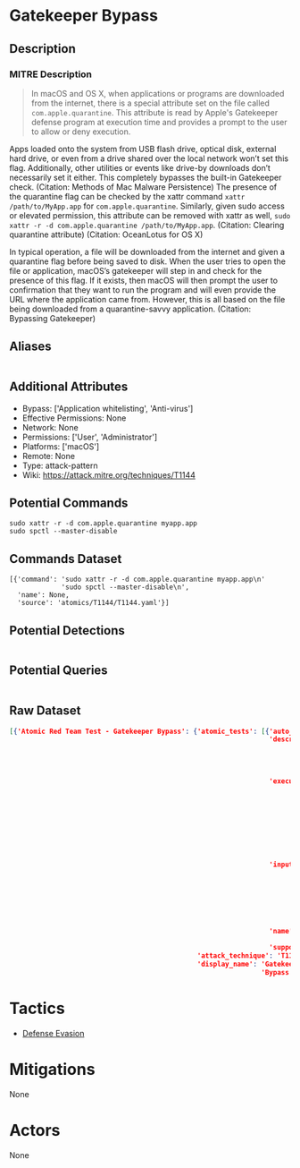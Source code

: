 
# Gatekeeper Bypass

## Description

### MITRE Description

> In macOS and OS X, when applications or programs are downloaded from the internet, there is a special attribute set on the file called <code>com.apple.quarantine</code>. This attribute is read by Apple's Gatekeeper defense program at execution time and provides a prompt to the user to allow or deny execution. 

Apps loaded onto the system from USB flash drive, optical disk, external hard drive, or even from a drive shared over the local network won’t set this flag. Additionally, other utilities or events like drive-by downloads don’t necessarily set it either. This completely bypasses the built-in Gatekeeper check. (Citation: Methods of Mac Malware Persistence) The presence of the quarantine flag can be checked by the xattr command <code>xattr /path/to/MyApp.app</code> for <code>com.apple.quarantine</code>. Similarly, given sudo access or elevated permission, this attribute can be removed with xattr as well, <code>sudo xattr -r -d com.apple.quarantine /path/to/MyApp.app</code>. (Citation: Clearing quarantine attribute) (Citation: OceanLotus for OS X)
 
In typical operation, a file will be downloaded from the internet and given a quarantine flag before being saved to disk. When the user tries to open the file or application, macOS’s gatekeeper will step in and check for the presence of this flag. If it exists, then macOS will then prompt the user to confirmation that they want to run the program and will even provide the URL where the application came from. However, this is all based on the file being downloaded from a quarantine-savvy application. (Citation: Bypassing Gatekeeper)

## Aliases

```

```

## Additional Attributes

* Bypass: ['Application whitelisting', 'Anti-virus']
* Effective Permissions: None
* Network: None
* Permissions: ['User', 'Administrator']
* Platforms: ['macOS']
* Remote: None
* Type: attack-pattern
* Wiki: https://attack.mitre.org/techniques/T1144

## Potential Commands

```
sudo xattr -r -d com.apple.quarantine myapp.app
sudo spctl --master-disable

```

## Commands Dataset

```
[{'command': 'sudo xattr -r -d com.apple.quarantine myapp.app\n'
             'sudo spctl --master-disable\n',
  'name': None,
  'source': 'atomics/T1144/T1144.yaml'}]
```

## Potential Detections

```json

```

## Potential Queries

```json

```

## Raw Dataset

```json
[{'Atomic Red Team Test - Gatekeeper Bypass': {'atomic_tests': [{'auto_generated_guid': 'fb3d46c6-9480-4803-8d7d-ce676e1f1a9b',
                                                                 'description': 'Gatekeeper '
                                                                                'Bypass '
                                                                                'via '
                                                                                'command '
                                                                                'line\n',
                                                                 'executor': {'command': 'sudo '
                                                                                         'xattr '
                                                                                         '-r '
                                                                                         '-d '
                                                                                         'com.apple.quarantine '
                                                                                         '#{app_path}\n'
                                                                                         'sudo '
                                                                                         'spctl '
                                                                                         '--master-disable\n',
                                                                              'name': 'sh'},
                                                                 'input_arguments': {'app_path': {'default': 'myapp.app',
                                                                                                  'description': 'Path '
                                                                                                                 'to '
                                                                                                                 'app '
                                                                                                                 'to '
                                                                                                                 'be '
                                                                                                                 'used',
                                                                                                  'type': 'Path'}},
                                                                 'name': 'Gatekeeper '
                                                                         'Bypass',
                                                                 'supported_platforms': ['macos']}],
                                               'attack_technique': 'T1144',
                                               'display_name': 'Gatekeeper '
                                                               'Bypass'}}]
```

# Tactics


* [Defense Evasion](../tactics/Defense-Evasion.md)


# Mitigations

None

# Actors

None
